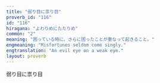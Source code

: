 ```yaml
---
title: "弱り目に祟り目"
proverb_id: "116"
id: "116"
hiragana: "よわりめにたたりめ"
common: "2"
meaning: "困っている時に、さらに困ったことが重なって起きること。"
engmeaning: "Misfortunes seldom come singly."
engtranslation: "An evil eye on a weak eye."
layout: proverb
---
```


弱り目に祟り目
